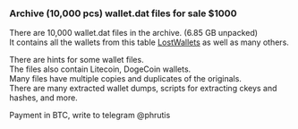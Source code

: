 ### Archive (10,000 pcs) wallet.dat files for sale $1000

There are 10,000 wallet.dat files in the archive. (6.85 GB unpacked)<br>
It contains all the wallets from this table [LostWallets](https://github.com/phrutis/LostWallets?tab=readme-ov-file#walletdat-addresses-table) as well as many others.

There are hints for some wallet files.<br>
The files also contain Litecoin, DogeCoin wallets.<br>
Many files have multiple copies and duplicates of the originals.<br>
There are many extracted wallet dumps, scripts for extracting ckeys and hashes, and more.

Payment in BTC, write to telegram @phrutis
